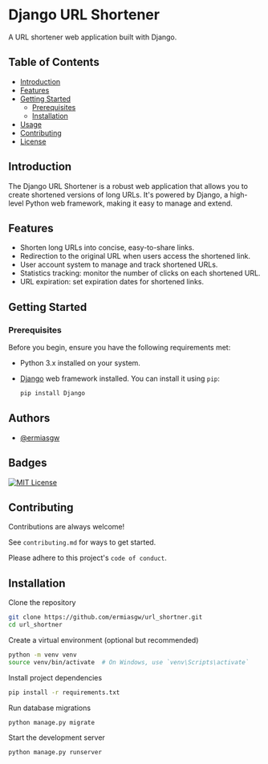 # Django URL Shortener

A URL shortener web application built with Django.

## Table of Contents

- [Introduction](#introduction)
- [Features](#features)
- [Getting Started](#getting-started)
  - [Prerequisites](#prerequisites)
  - [Installation](#installation)
- [Usage](#usage)
- [Contributing](#contributing)
- [License](#license)

## Introduction

The Django URL Shortener is a robust web application that allows you to create shortened versions of long URLs. It's powered by Django, a high-level Python web framework, making it easy to manage and extend.

## Features

- Shorten long URLs into concise, easy-to-share links.
- Redirection to the original URL when users access the shortened link.
- User account system to manage and track shortened URLs.
- Statistics tracking: monitor the number of clicks on each shortened URL.
- URL expiration: set expiration dates for shortened links.

## Getting Started

### Prerequisites

Before you begin, ensure you have the following requirements met:

- Python 3.x installed on your system.
- [Django](https://www.djangoproject.com/) web framework installed. You can install it using `pip`:

  ```bash
  pip install Django
## Authors

- [@ermiasgw](https://github.com/ermiasgw)


## Badges


[![MIT License](https://img.shields.io/badge/License-MIT-green.svg)](https://choosealicense.com/licenses/mit/)



## Contributing

Contributions are always welcome!

See `contributing.md` for ways to get started.

Please adhere to this project's `code of conduct`.


## Installation

Clone the repository

```bash
git clone https://github.com/ermiasgw/url_shortner.git
cd url_shortner

```

Create a virtual environment (optional but recommended)
```bash
python -m venv venv
source venv/bin/activate  # On Windows, use `venv\Scripts\activate`
```

Install project dependencies
```bash
pip install -r requirements.txt
```

Run database migrations
```bash
python manage.py migrate
```

Start the development server
```bash
python manage.py runserver
```
    
